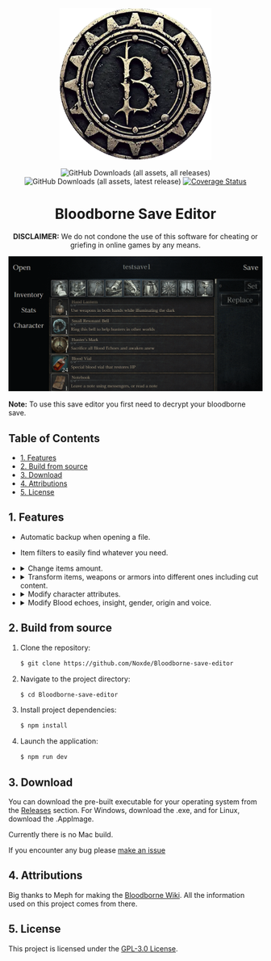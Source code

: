 <div align=center> 
  <img alt="creator-program-logo" src="./assets/icon.png" width="300px">
  <p><p/>

![GitHub Downloads (all assets, all releases)](https://img.shields.io/github/downloads/Noxde/Bloodborne-save-editor/total)
![GitHub Downloads (all assets, latest release)](https://img.shields.io/github/downloads-pre/Noxde/Bloodborne-save-editor/latest/total)
[![Coverage Status](https://coveralls.io/repos/github/Noxde/Bloodborne-save-editor/badge.svg)](https://coveralls.io/github/Noxde/Bloodborne-save-editor)
</div>
<h1 align="center">Bloodborne Save Editor</h1>

<p align="center">
   <b>DISCLAIMER:</b> We do not condone the use of this software for cheating or griefing in online games by any means.
</p>

<div align="center">

![overview.gif](./assets/overview.gif)

</div>

**Note:** To use this save editor you first need to decrypt your bloodborne save. 

## Table of Contents

- [1. Features](#1-features)
- [2. Build from source](#2-build-from-source)
- [3. Download](#3-download)
- [4. Attributions](#4-attributions)
- [5. License](#5-license)

## 1. Features

- Automatic backup when opening a file.
- Item filters to easily find whatever you need.
- <details>
      <summary>
         Change items amount.
      </summary>

   <img src="./assets/edit_amount.gif"/>
   </details>

- <details>
      <summary>
         Transform items, weapons or armors into different ones including cut content.
      </summary>

   <img src="./assets/transform.gif"/>
   </details>

- <details>
      <summary>
         Modify character attributes.
      </summary>

   <img src="./assets/attributes.gif"/>
   </details>

- <details>
      <summary>
         Modify Blood echoes, insight, gender, origin and voice.
      </summary>

   <img src="./assets/character.gif"/>
   </details>

## 2. Build from source

1. Clone the repository:

   ```bash
   $ git clone https://github.com/Noxde/Bloodborne-save-editor
   ```

2. Navigate to the project directory:

   ```bash
   $ cd Bloodborne-save-editor
   ```

3. Install project dependencies:

   ```bash
   $ npm install
   ```

4. Launch the application:

   ```bash
   $ npm run dev
   ```

## 3. Download

You can download the pre-built executable for your operating system from the [Releases](https://github.com/Noxde/Bloodborne-save-editor/releases) section.
For Windows, download the .exe, and for Linux, download the .AppImage.

Currently there is no Mac build.

If you encounter any bug please [make an issue](https://github.com/Noxde/Bloodborne-save-editor/issues/new)

## 4. Attributions

Big thanks to Meph for making the [Bloodborne Wiki](https://www.bloodborne-wiki.com/). All the information used on this project comes from there.

## 5. License

This project is licensed under the [GPL-3.0 License](./LICENSE).

